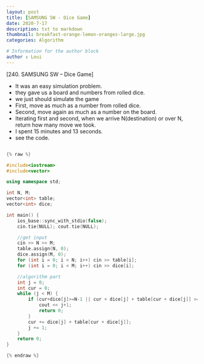 ```yaml
---
layout: post
title: [SAMSUNG SW - Dice Game]
date: 2020-7-17
description: txt to markdown
thumbnail: breakfast-orange-lemon-oranges-large.jpg
categories: Algorithm

# Information for the author block
author : Loui
---
```


﻿[240. SAMSUNG SW – Dice Game]
- It was an easy simulation problem.
- they gave us a board and numbers from rolled dice.
- we just should simulate the game
- First, move as much as a number from rolled dice.
- Second, move again as much as a number on the board.
- Iterating first and second, when we arrive N(destination) or over N, return how many move we took.
- I spent 15 minutes and 13 seconds.
- see the code.

```cpp

{% raw %}

#include<iostream>
#include<vector>

using namespace std;

int N, M;
vector<int> table;
vector<int> dice;

int main() {
	ios_base::sync_with_stdio(false);
	cin.tie(NULL); cout.tie(NULL);

	//get input
	cin >> N >> M;
	table.assign(N, 0);
	dice.assign(M, 0);
	for (int i = 0; i < N; i++) cin >> table[i];
	for (int i = 0; i < M; i++) cin >> dice[i];

	//algorithm part
	int j = 0;
	int cur = 0;
	while (j < M) {
		if (cur+dice[j]>=N-1 || cur + dice[j] + table[cur + dice[j]] >= N-1) {
			cout << j+1;
			return 0;
		}
		cur += dice[j] + table[cur + dice[j]];
		j += 1;
	}
	return 0;
}

{% endraw %}
```

